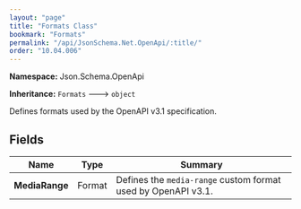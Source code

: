```yaml
---
layout: "page"
title: "Formats Class"
bookmark: "Formats"
permalink: "/api/JsonSchema.Net.OpenApi/:title/"
order: "10.04.006"
---
```

**Namespace:** Json.Schema.OpenApi

**Inheritance:**
`Formats`
 🡒 
`object`

Defines formats used by the OpenAPI v3.1 specification.

## Fields

| Name | Type | Summary |
|---|---|---|
| **MediaRange** | Format | Defines the `media-range` custom format used by OpenAPI v3.1. |

